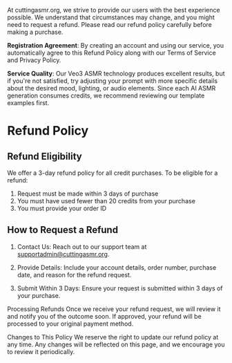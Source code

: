 At cuttingasmr.org, we strive to provide our users with the best experience possible. We understand that circumstances may change, and you might need to request a refund. Please read our refund policy carefully before making a purchase.

**Registration Agreement**: By creating an account and using our service, you automatically agree to this Refund Policy along with our Terms of Service and Privacy Policy.

**Service Quality**: Our Veo3 ASMR technology produces excellent results, but if you're not satisfied, try adjusting your prompt with more specific details about the desired mood, lighting, or audio elements. Since each AI ASMR generation consumes credits, we recommend reviewing our template examples first.

# Refund Policy

## Refund Eligibility

We offer a 3-day refund policy for all credit purchases. To be eligible for a refund:

1. Request must be made within 3 days of purchase
2. You must have used fewer than 20 credits from your purchase
3. You must provide your order ID

## How to Request a Refund

1. Contact Us: Reach out to our support team at supportadmin@cuttingasmr.org.

2. Provide Details: Include your account details, order number, purchase date, and reason for the refund request.

3. Submit Within 3 Days: Ensure your request is submitted within 3 days of your purchase.

Processing Refunds
Once we receive your refund request, we will review it and notify you of the outcome soon. If approved, your refund will be processed to your original payment method.

Changes to This Policy
We reserve the right to update our refund policy at any time. Any changes will be reflected on this page, and we encourage you to review it periodically.